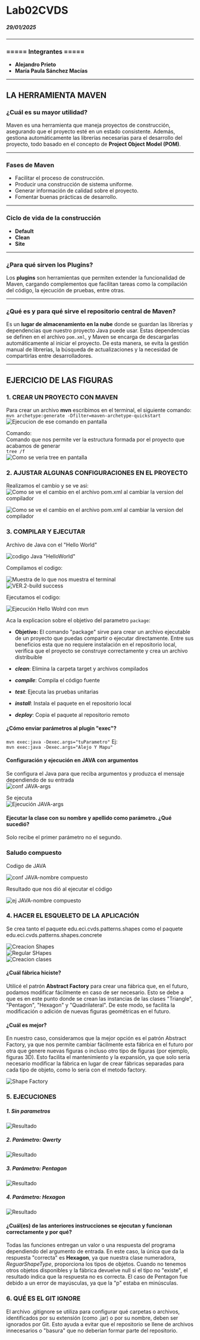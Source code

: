 
# Lab02CVDS  
##### 29/01/2025  

---

### ===== Integrantes =====  
- **Alejandro Prieto**  
- **María Paula Sánchez Macías**

---
## LA HERRAMIENTA MAVEN
### ¿Cuál es su mayor utilidad?  
Maven es una herramienta que maneja proyectos de construcción, asegurando que el proyecto esté en un estado consistente. Además, gestiona automáticamente las librerías necesarias para el desarrollo del proyecto, todo basado en el concepto de **Project Object Model (POM)**.

---

### Fases de Maven
- Facilitar el proceso de construcción.
- Producir una construcción de sistema uniforme.
- Generar información de calidad sobre el proyecto.
- Fomentar buenas prácticas de desarrollo.

---

### Ciclo de vida de la construcción
- **Default**  
- **Clean**  
- **Site**

---

### ¿Para qué sirven los Plugins?  
Los **plugins** son herramientas que permiten extender la funcionalidad de Maven, cargando complementos que facilitan tareas como la compilación del código, la ejecución de pruebas, entre otras.

---

### ¿Qué es y para qué sirve el repositorio central de Maven?  
Es un **lugar de almacenamiento en la nube** donde se guardan las librerías y dependencias que nuestro proyecto Java puede usar. Estas dependencias se definen en el archivo `pom.xml`, y Maven se encarga de descargarlas automáticamente al iniciar el proyecto. De esta manera, se evita la gestión manual de librerías, la búsqueda de actualizaciones y la necesidad de compartirlas entre desarrolladores.

---

## EJERCICIO DE LAS FIGURAS
### 1. CREAR UN PROYECTO CON MAVEN
Para crear un archivo **mvn** escribimos en el terminal, el siguiente comando:  
`mvn archetype:generate -Dfilter=maven-archetype-quickstart`    
![Ejecucion de ese comando en pantalla](https://github.com/hakki17/Lab02CVDS/blob/main/img/1.%20Ejecutar%20Comando.png)

Comando:   
Comando que nos permite ver la estructura formada por el proyecto que acabamos de generar   
`tree /f`  
![Como se veria tree en pantalla](https://github.com/hakki17/Lab02CVDS/blob/main/img/1.2.%20Tree.png)

### 2. AJUSTAR ALGUNAS CONFIGURACIONES EN EL PROYECTO
Realizamos el cambio y se ve asi:  
![Como se ve el cambio en el archivo pom.xml al cambiar la version del compilador](https://github.com/hakki17/Lab02CVDS/blob/main/img/2.%20Cambiar%20version%20compilador.png)

![Como se ve el cambio en el archivo pom.xml al cambiar la version del compilador](https://github.com/hakki17/Lab02CVDS/blob/main/img/3.2%20POM%20con%20plugin.png)

### 3. COMPILAR Y EJECUTAR
Archivo de Java con el "Hello World"

![codigo Java "HelloWorld"](https://github.com/hakki17/Lab02CVDS/blob/main/img/3.3%20HelloWorldJAVA.png)  

Compilamos el codigo: 

![Muestra de lo que nos muestra el terminal](https://github.com/hakki17/Lab02CVDS/blob/main/img/3.4.%20mvn-Upackage.png)   
![VER.2-build success](https://github.com/hakki17/Lab02CVDS/blob/main/img/3.5%20mvn-Upackage2.png)  

Ejecutamos el codigo:

![Ejecución Hello Wolrd con mvn](https://github.com/hakki17/Lab02CVDS/blob/main/img/3.6%20.%20EjecutarMVN.png)  

Aca la explicacion sobre el objetivo del parametro `package`:  
- **Objetivo:** El comando "package" sirve para crear un archivo ejecutable de un proyecto que puedas compartir o ejecutar directamente. Entre sus beneficios esta que no requiere instalación en el repositorio local, verifica que el proyecto se construye correctamente y crea un archivo distribuible

- ***clean***: Elimina la carpeta target y archivos compilados
- ***compile***: Compila el código fuente
- ***test***: Ejecuta las pruebas unitarias
- ***install***: Instala el paquete en el repositorio local
- ***deploy***: Copia el paquete al repositorio remoto

#### ¿Cómo enviar parámetros al plugin "exec"?
`mvn exec:java -Dexec.args="tuParametro"`
Ej:  
`mvn exec:java -Dexec.args="Alejo Y Mapu"`

#### Configuración y ejecución en JAVA con argumentos
Se configura el Java para que reciba argumentos y produzca el mensaje dependiendo de su entrada  
![conf JAVA-args](https://github.com/hakki17/Lab02CVDS/blob/main/img/3.7.%20Java%20ARGS.png)

Se ejecuta  
![Ejecución JAVA-args](https://github.com/hakki17/Lab02CVDS/blob/main/img/3.8%20resultado%20JAVA-args.png)


#### Ejecutar la clase con su nombre y apellido como parámetro. ¿Qué sucedió?
Solo recibe el primer parámetro no el segundo.

### Saludo compuesto
Codigo de JAVA  

![conf JAVA-nombre compuesto](https://github.com/hakki17/Lab02CVDS/blob/main/img/3.9.%20JAVA%20compuesta.png)

Resultado que nos dió al ejecutar el código  

![ej JAVA-nombre compuesto](https://github.com/hakki17/Lab02CVDS/blob/main/img/3.10%20resultado%20JAVA%20compuesta.png)

### 4. HACER EL ESQUELETO DE LA APLICACIÓN  
Se crea tanto el paquete edu.eci.cvds.patterns.shapes como el paquete edu.eci.cvds.patterns.shapes.concrete

![Creacion Shapes](https://github.com/hakki17/Lab02CVDS/blob/main/img/4.1%20Creacion%20Shapes.png)  
![Regular SHapes](https://github.com/hakki17/Lab02CVDS/blob/main/img/4.2%20Regular%20shapes.png)  
![Creacion clases](https://github.com/hakki17/Lab02CVDS/blob/main/img/4.3%20Creacion%20Clases.png)    
#### **¿Cuál fábrica hiciste?**  
Utilicé el patrón **Abstract Factory** para crear una fábrica que, en el futuro, podamos modificar fácilmente en caso de ser necesario. Esto se debe a que es en este punto donde se crean las instancias de las clases "Triangle", "Pentagon", "Hexagon" y "Quadrilateral". De este modo, se facilita la modificación o adición de nuevas figuras geométricas en el futuro.

#### **¿Cuál es mejor?**  
En nuestro caso, consideramos que la mejor opción es el patrón Abstract Factory, ya que nos permite cambiar fácilmente esta fábrica en el futuro por otra que genere nuevas figuras o incluso otro tipo de figuras (por ejemplo, figuras 3D). Esto facilita el mantenimiento y la expansión, ya que solo sería necesario modificar la fábrica en lugar de crear fábricas separadas para cada tipo de objeto, como lo seria con el metodo factory.

![Shape Factory](https://github.com/hakki17/Lab02CVDS/blob/main/img/4.4%20Shape%20Factory.png)  

### 5. EJECUCIONES
##### 1. **Sin parametros**  
![Resultado](https://github.com/hakki17/Lab02CVDS/blob/main/img/5.1.png)
##### 2. **Parámetro: Qwerty**  
![Resultado](https://github.com/hakki17/Lab02CVDS/blob/main/img/5.2.png)
##### 3. **Parámetro: Pentagon**  
![Resultado](https://github.com/hakki17/Lab02CVDS/blob/main/img/5.3.png)
##### 4. **Parámetro: Hexagon**  
![Resultado](https://github.com/hakki17/Lab02CVDS/blob/main/img/5.4.png)

#### **¿Cuál(es) de las anteriores instrucciones se ejecutan y funcionan correctamente y por qué?**  
Todas las funciones entregan un valor o una respuesta del programa dependiendo del argumento de entrada. En este caso, la única que da la respuesta "correcta" es **Hexagon**, ya que nuestra clase numeradora, *ReguarShapeType*, proporciona los tipos de objetos. Cuando no tenemos otros objetos disponibles y la fábrica devuelve null si el tipo no "existe", el resultado indica que la respuesta no es correcta. El caso de Pentagon fue debido a un error de mayúsculas, ya que la "p" estaba en minúsculas.

### 6. QUÉ ES EL GIT IGNORE
El archivo .gitignore se utiliza para configurar qué carpetas o archivos, identificados por su extensión (como .jar) o por su nombre, deben ser ignorados por Git. Esto ayuda a evitar que el repositorio se llene de archivos innecesarios o "basura" que no deberían formar parte del repositorio.